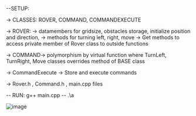 --SETUP:

->  CLASSES: ROVER, COMMAND, COMMANDEXECUTE
  
->  ROVER: -> datamembers for gridsize, obstacles storage, initialize position and direction,
             -> methods for turning left, right, move
             -> Get methods to access private member of Rover class to outside functions
    
->  COMMAND-> polymorphism by virtual function where TurnLeft, TurnRight, Move classes overrides method of BASE class

->  CommandExecute -> Store and execute commands

-> Rover.h , Command.h , main.cpp files 

-- RUN: g++ main.cpp
--      .\a 


![image](https://github.com/Harshal142003/Mars_Rover_EI/assets/104431704/93d04c12-c5a2-4028-951e-0a117d00d453)
